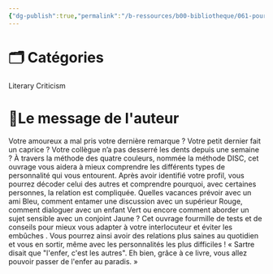 ```yaml
---
{"dg-publish":true,"permalink":"/b-ressources/b00-bibliotheque/061-pourquoi-on-ne-se-comprend-pas-elodie-bancelin-alix-lefief/","title":"Pourquoi on ne se comprend pas ?","tags":["📓Book"],"noteIcon":""}
---
```



# 🗂 Catégories 
Literary Criticism

# 📍Le message de l'auteur
Votre amoureux a mal pris votre dernière remarque ? Votre petit dernier fait un caprice ? Votre collègue n’a pas desserré les dents depuis une semaine ? À travers la méthode des quatre couleurs, nommée la méthode DISC, cet ouvrage vous aidera à mieux comprendre les différents types de personnalité qui vous entourent. Après avoir identifié votre profil, vous pourrez décoder celui des autres et comprendre pourquoi, avec certaines personnes, la relation est compliquée. Quelles vacances prévoir avec un ami Bleu, comment entamer une discussion avec un supérieur Rouge, comment dialoguer avec un enfant Vert ou encore comment aborder un sujet sensible avec un conjoint Jaune ? Cet ouvrage fourmille de tests et de conseils pour mieux vous adapter à votre interlocuteur et éviter les embûches . Vous pourrez ainsi avoir des relations plus saines au quotidien et vous en sortir, même avec les personnalités les plus difficiles ! « Sartre disait que "l'enfer, c'est les autres". Eh bien, grâce à ce livre, vous allez pouvoir passer de l'enfer au paradis. »